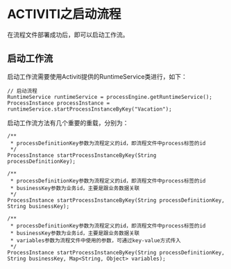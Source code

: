# ACTIVITI之启动流程

在流程文件部署成功后，即可以启动工作流。

## 启动工作流

启动工作流需要使用Activiti提供的RuntimeService类进行，如下：

    // 启动流程
    RuntimeService runtimeService = processEngine.getRuntimeService();
    ProcessInstance processInstance = runtimeService.startProcessInstanceByKey("Vacation");
                     
启动工作流方法有几个重要的重载，分别为：

    /**
     * processDefinitionKey参数为流程定义的id，即流程文件中process标签的id
     */
    ProcessInstance startProcessInstanceByKey(String processDefinitionKey);
    
    /**
     * processDefinitionKey参数为流程定义的id，即流程文件中process标签的id
     * businessKey参数为业务id，主要是跟业务数据关联
     */
    ProcessInstance startProcessInstanceByKey(String processDefinitionKey, String businessKey);
    
    /**
     * processDefinitionKey参数为流程定义的id，即流程文件中process标签的id
     * businessKey参数为业务id，主要是跟业务数据关联
     * variables参数为流程文件中使用的参数，可通过key-value方式传入
     */
    ProcessInstance startProcessInstanceByKey(String processDefinitionKey, String businessKey, Map<String, Object> variables);                     
                         
          